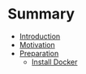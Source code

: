 # Summary

* [Introduction](README.md)
* [Motivation](motivation.md)
* [Preparation](preparation.md)
   * [Install Docker](install_docker.md)

